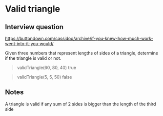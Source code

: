 # Valid triangle

## Interview question

https://buttondown.com/cassidoo/archive/if-you-knew-how-much-work-went-into-it-you-would/

Given three numbers that represent lengths of sides of a triangle, determine if the triangle is valid or not.

> validTriangle(60, 80, 40)
> true

> validTriangle(5, 5, 50)
> false

## Notes

A triangle is valid if any sum of 2 sides is bigger than the length of the third side